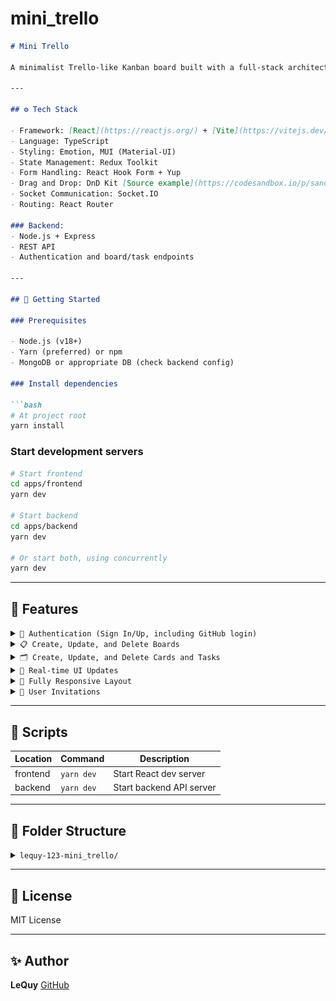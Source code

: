 # mini_trello


```markdown
# Mini Trello

A minimalist Trello-like Kanban board built with a full-stack architecture, featuring drag-and-drop task management.

---

## ⚙️ Tech Stack

- Framework: [React](https://reactjs.org/) + [Vite](https://vitejs.dev/)
- Language: TypeScript
- Styling: Emotion, MUI (Material-UI)
- State Management: Redux Toolkit
- Form Handling: React Hook Form + Yup
- Drag and Drop: DnD Kit [Source example](https://codesandbox.io/p/sandbox/react-dndkit-multiple-containers-6wydy9)
- Socket Communication: Socket.IO
- Routing: React Router

### Backend:
- Node.js + Express
- REST API
- Authentication and board/task endpoints

---

## 🚀 Getting Started

### Prerequisites

- Node.js (v18+)
- Yarn (preferred) or npm
- MongoDB or appropriate DB (check backend config)

### Install dependencies

```bash
# At project root
yarn install
````

### Start development servers

```bash
# Start frontend
cd apps/frontend
yarn dev

# Start backend
cd apps/backend
yarn dev

# Or start both, using concurrently
yarn dev
```

---

## 📌 Features
<details>
<summary><code>🔐 Authentication (Sign In/Up, including GitHub login)</code></summary>

<img src="./assets/login.png" alt="Login" width="300"/>
<img src="./assets/signUp.png" alt="Sign Up" width="300"/>

</details>

<details>
<summary><code>📋 Create, Update, and Delete Boards</code></summary>

<img src="./assets/addBoard.png" alt="Add Board" width="300"/>
<img src="./assets/editBoard.png" alt="Edit Board" width="300"/>
<img src="./assets/boardList.png" alt="Board List" width="300"/>

</details>

<details>
<summary><code>🗂️ Create, Update, and Delete Cards and Tasks</code></summary>

<img src="./assets/addCard.png" alt="Add Card" width="300"/>
<img src="./assets/addTask.png" alt="Add Task" width="300"/>
<img src="./assets/editCard.png" alt="Edit Card" width="300"/>
<img src="./assets/editTask.png" alt="Edit Task" width="300"/>

</details>

<details>
<summary><code>🔄 Real-time UI Updates</code></summary>

No image provided.

</details>

<details>
<summary><code>📱 Fully Responsive Layout</code></summary>

<img src="./assets/boardListMobile.png" alt="Board List Mobile" width="200"/>
<img src="./assets/loginMobile.png" alt="Login Mobile" width="200"/>

</details>

<details>
<summary><code>📨 User Invitations</code></summary>

<img src="./assets/invitationList.png" alt="Invitation List" width="300"/>
<img src="./assets/inviteUser.png" alt="Invite User" width="300"/>

</details>

---

## 🧪 Scripts

| Location | Command    | Description              |
| -------- | ---------- | ------------------------ |
| frontend | `yarn dev` | Start React dev server   |
| backend  | `yarn dev` | Start backend API server |

---

## 🧱 Folder Structure
<details>
  <summary><code>lequy-123-mini_trello/</code></summary>

  <br/>

  ```text
  lequy-123-mini_trello/
  ├── README.md
  ├── package.json
  ├── .editorconfig
  ├── .prettierrc
  ├── apps/
  │   ├── backend/
  │   │   ├── nodemon.json
  │   │   ├── package.json
  │   │   ├── tsconfig.json
  │   │   ├── yarn.lock
  │   │   └── src/
  │   │       ├── firebase.ts
  │   │       ├── index.ts
  │   │       ├── socket.ts
  │   │       ├── middleware/
  │   │       │   ├── authMiddleware.ts
  │   │       │   └── checkBoardAccess.ts
  │   │       ├── routes/
  │   │       │   ├── auth.ts
  │   │       │   ├── boards.ts
  │   │       │   ├── cards.ts
  │   │       │   ├── invitations.ts
  │   │       │   ├── tasks.ts
  │   │       │   └── users.ts
  │   │       └── types/
  │   │           ├── Board.ts
  │   │           ├── Card.ts
  │   │           ├── express.d.ts
  │   │           ├── Task.ts
  │   │           └── User.ts
  │   └── frontend/
  │       ├── README.md
  │       ├── eslint.config.js
  │       ├── index.html
  │       ├── package.json
  │       ├── tsconfig.app.json
  │       ├── tsconfig.json
  │       ├── tsconfig.node.json
  │       ├── vite.config.ts
  │       ├── yarn.lock
  │       ├── .gitignore
  │       ├── public/
  │       └── src/
  │           ├── App.css
  │           ├── App.tsx
  │           ├── index.css
  │           ├── main.tsx
  │           ├── socket.ts
  │           ├── vite-env.d.ts
  │           ├── assets/
  │           ├── auth/
  │           │   ├── ProtectedRoute.tsx
  │           │   └── PublicRoute.tsx
  │           ├── components/
  │           │   ├── AppLayout.tsx
  │           │   ├── BoardList.tsx
  │           │   ├── CreateBoardModal.tsx
  │           │   ├── CreateCardModal.tsx
  │           │   ├── CreateTaskModal.tsx
  │           │   ├── CustomTextField.tsx
  │           │   ├── DrawerLayout.tsx
  │           │   ├── ErrorPage.tsx
  │           │   ├── InvitationDropdown.tsx
  │           │   ├── LoadingPage.tsx
  │           │   ├── NotFoundPage.tsx
  │           │   ├── UserInvitationModal.tsx
  │           │   ├── UserList.tsx
  │           │   ├── DragDrop/
  │           │   │   ├── MultipleContainers.tsx
  │           │   │   └── components/
  │           │   │       ├── Container.tsx
  │           │   │       ├── DroppableContainer.tsx
  │           │   │       ├── index.ts
  │           │   │       ├── Item.tsx
  │           │   │       └── SortableItem.tsx
  │           │   └── DragDropSet/
  │           │       ├── CardComponent.tsx
  │           │       ├── CardList.tsx
  │           │       └── TaskComponent.tsx
  │           ├── pages/
  │           │   ├── BoardDetail.tsx
  │           │   ├── Boards.tsx
  │           │   ├── GitHubCallback.tsx
  │           │   ├── Profile.tsx
  │           │   ├── Settings.tsx
  │           │   ├── SignIn.tsx
  │           │   └── SignUp.tsx
  │           ├── services/
  │           │   ├── apiClient.ts
  │           │   ├── authService.ts
  │           │   ├── boardService.ts
  │           │   ├── cardService.ts
  │           │   ├── invitationService.ts
  │           │   └── taskService.ts
  │           ├── store/
  │           │   ├── authSlice.ts
  │           │   ├── boardSlice.ts
  │           │   ├── cardSlice.ts
  │           │   ├── hooks.ts
  │           │   ├── index.ts
  │           │   ├── invitationSlice.ts
  │           │   ├── taskSlice.ts
  │           │   └── themeSlice.ts
  │           └── utils/
  │               ├── helper.ts
  │               ├── type.ts
  │               ├── useAuth.ts
  │               ├── useBoard.ts
  │               ├── useCard.ts
  │               ├── useCustomTheme.ts
  │               ├── useInvitation.ts
  │               ├── useSocket.ts
  │               └── useTask.ts
  └── assets/
```
</details>

---

## 📄 License

MIT License

---

## ✨ Author

**LeQuy**
[GitHub](https://github.com/LeQuy-123)

